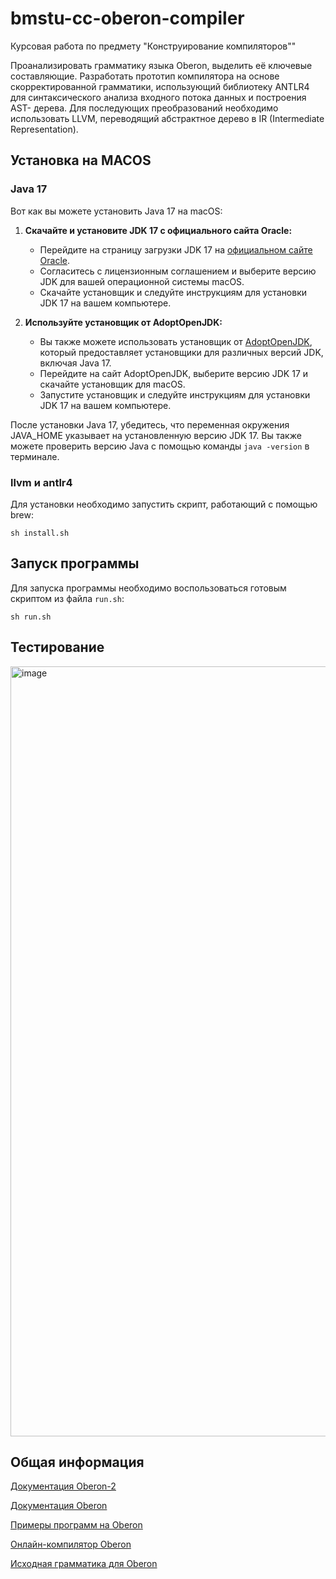 # bmstu-cc-oberon-compiler
Курсовая работа по предмету "Конструирование компиляторов""

Проанализировать грамматику языка Oberon, выделить её ключевые составляющие. Разработать прототип компилятора на основе скорректированной грамматики, использующий библиотеку ANTLR4 для синтаксического анализа входного потока данных и построения AST- дерева. Для последующих преобразований необходимо использовать LLVM, переводящий абстрактное дерево в IR (Intermediate Representation).

## Установка на MACOS

### Java 17

Вот как вы можете установить Java 17 на macOS:

1. **Скачайте и установите JDK 17 с официального сайта Oracle:**
   - Перейдите на страницу загрузки JDK 17 на [официальном сайте Oracle](https://www.oracle.com/java/technologies/javase-jdk17-downloads.html).
   - Согласитесь с лицензионным соглашением и выберите версию JDK для вашей операционной системы macOS.
   - Скачайте установщик и следуйте инструкциям для установки JDK 17 на вашем компьютере.

2. **Используйте установщик от AdoptOpenJDK:**
   - Вы также можете использовать установщик от [AdoptOpenJDK](https://adoptopenjdk.net/), который предоставляет установщики для различных версий JDK, включая Java 17.
   - Перейдите на сайт AdoptOpenJDK, выберите версию JDK 17 и скачайте установщик для macOS.
   - Запустите установщик и следуйте инструкциям для установки JDK 17 на вашем компьютере.

После установки Java 17, убедитесь, что переменная окружения JAVA_HOME указывает на установленную версию JDK 17. Вы также можете проверить версию Java с помощью команды `java -version` в терминале.

### llvm и antlr4

Для установки необходимо запустить скрипт, работающий с помощью brew:

```
sh install.sh
```

## Запуск программы

Для запуска программы необходимо воспользоваться готовым скриптом из файла `run.sh`:

```
sh run.sh
```
## Тестирование 
<img width="1232" alt="image" src="https://github.com/AndreevAA/bmstu-cc-oberon-compiler/assets/58621780/fe216124-f196-4d92-b9f6-018b04391f15">

## Общая информация
[Документация Oberon-2](https://pm.vogu35.ru/oberon/o2rus.htm)

[Документация Oberon ](https://online.oberon.org/oberon#sec96)

[Примеры программ на Oberon](https://github.com/vishaps/oberonbyexample)

[Онлайн-компилятор Oberon](http://oberspace.org/oberonjs.html)

[Исходная грамматика для Oberon](https://github.com/antlr/grammars-v4/blob/master/oberon/oberon.g4)


